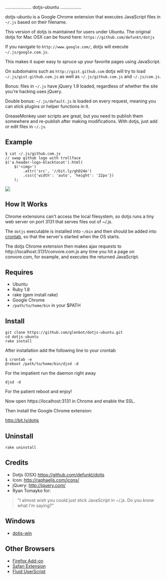 ..................... dotjs-ubuntu .................

dotjs-ubuntu  is a  Google Chrome  extension  that 
executes JavaScript files in `~/.js` based on their 
filename. 

  This version of dotjs is maintained for
  users under Ubuntu. The original dotjs for Mac OSX
  can be found here: `https://github.com/defunkt/dotjs`

If  you navigate to  `http://www.google.com/`, dotjs
will execute `~/.js/google.com.js`.

This makes it super  easy to spruce up your favorite
pages using JavaScript.

On subdomains such as `http://gist.github.com` dotjs
will try to load `~/.js/gist.github.com.js`  as well
as `~/.js/github.com.js` and `~/.js/com.js`.

Bonus:  files  in `~/.js`  have jQuery 1.9  loaded,
regardless  of  whether  the  site  you're  hacking
uses jQuery.

Double bonus: `~/.js/default.js`  is loaded on every
request,  meaning you  can stick  plugins  or helper
functions in it.

GreaseMonkey user scripts are great, but you need to
publish them  somewhere and re-publish  after making
modifications. With dotjs, just add or edit files in
`~/.js`.

## Example

    $ cat ~/.js/github.com.js
    // swap github logo with trollface
    $('a.header-logo-blacktocat').html(
        $('<img>')
            .attr('src', '//bit.ly/ghD24e')
            .css({'width': 'auto', 'height': '22px'})
        );

![](http://puu.sh/1Kjvw)

## How It Works

Chrome extensions can't access the local filesystem,
so dotjs  runs a tiny  web server on port  3131 that
serves files out of ~/.js.

The ```dotjs``` executable is installed into `~/bin`
and then should be added into [crontab](#install),
so that the server's started when the OS starts.

The dotjs Chrome extension then makes ajax requests
to http://localhost:3131/convore.com.js any time you
hit a page on convore.com, for example, and executes
the returned JavaScript.

## Requires

- Ubuntu
- Ruby 1.8
- rake (gem install rake)
- Google Chrome
- `/path/to/home/bin` in your $PATH

## Install

    git clone https://github.com/glenbot/dotjs-ubuntu.git
    cd dotjs-ubuntu
    rake install

After installation add the following line to your crontab

    $ crontab -e
    @reboot /path/to/home/bin/djsd -d

For the impatient run the daemon right away

    djsd -d

For the patient reboot and enjoy!

Now open https://localhost:3131 in Chrome and enable the SSL.

Then install the Google Chrome extension:

http://bit.ly/dotjs

## Uninstall

    rake uninstall

## Credits

- Dotjs (OSX) <https://github.com/defunkt/dotjs>
- Icon: <http://raphaeljs.com/icons/>
- jQuery: <http://jquery.com/>
- Ryan Tomayko for:

> "I almost wish you could just
   stick JavaScript in ~/.js. Do
   you know what I'm saying?"

## Windows

- [dotjs-win](https://github.com/p3lim/dotjs-win)

## Other Browsers

- [Firefox Add-on](https://github.com/rlr/dotjs-addon)
- [Safari Extension](https://github.com/wfarr/dotjs.safariextension)
- [Fluid UserScript](https://github.com/sj26/dotjs-fluid)
